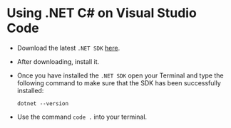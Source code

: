 # Using .NET C# on Visual Studio Code

- Download the latest `.NET SDK` <a href="https://dotnet.microsoft.com/en-us/download">here</a>.
- After downloading, install it.
- Once you have installed the `.NET SDK` open your Terminal and type the following command to make sure that the SDK has been successfully installed:

    ```terminal
    dotnet --version
    ```
- Use the command `code .` into your terminal.